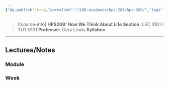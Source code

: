 ```yaml
---
{"dg-publish":true,"permalink":"/100-academia/hps-208/hps-208/","tags":["university","cs","course-page"],"created":"2024-06-22T16:06:31.247-07:00","updated":"2024-08-04T00:08:13.178-07:00"}
---
```


> [!course-info] **HPS208: How We Think About Life**
> **Section:** LEC 0101 / TUT 0101
> **Professor:** Cory Lewis
> **Syllabus**

---
## Lectures/Notes

### Module



### Week


